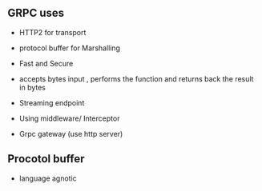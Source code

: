 GRPC uses 
-

- HTTP2 for transport
- protocol buffer for Marshalling
- Fast and Secure

- accepts bytes input , performs the function and returns back the result in bytes
- Streaming endpoint
- Using middleware/ Interceptor
- Grpc gateway (use http server)

Procotol buffer 
- 

- language agnotic